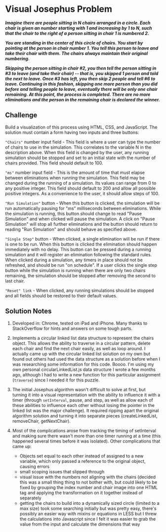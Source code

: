 # Visual Josephus Problem
**_Imagine there are people sitting in N chairs arranged in a circle. Each chair is given an number starting with 1 and increasing by 1 to N, such that the chair to the right of a person sitting in chair 1 is numbered 2._**

**_You are standing in the center of this circle of chairs. You start by pointing at the person in chair number 1. You tell this person to leave and take their chair with them. The chairs always maintain their original numbering._**

**_Skipping the person sitting in chair #2, you then tell the person sitting in #3 to leave (and take their chair) -- that is, you skipped 1 person and told the next to leave. Once #3 has left, you then skip 2 people and tell #6 to leave. Continuing in this fashion, skipping one more person than you did before and telling people to leave, eventually there will be only one chair remaining. At this point, the process is completed. There are no more eliminations and the person in the remaining chair is declared the winner._**

## Challenge
Build a visualization of this process using HTML, CSS, and JavaScript. The solution must contain a form having two inputs and three buttons:

`"Chairs"` number input field - This field is where a user can type the number of chairs to use in the simulation. This correlates to the variable N in the description above. When this field is changed by the user, any running simulation should be stopped and set to an initial state with the number of
chairs provided. This field should default to 100.

`"ms"` number input field - This is the amount of time that must elapse between eliminations when running the simulation. This field may be changed during the running of a simulation. Its values can range from 0 to any positive integer. This field should default to 200 and allow all possible positive integers. As a convenience to the user, it should allow steps of 100.

`"Run Simulation"` button - When this button is clicked, the simulation will be run automatically pausing for "ms" milliseconds between eliminations. While the simulation is running, this button should change to read "Pause Simulation" and when clicked will pause the simulation. A click on "Pause Simulation" will stop all further eliminations and the button should return to reading "Run Simulation" and should behave as specified above.

`"Single Step"` button - When clicked, a single elimination will be run if there is one to be run. When this button is clicked the elimination should happen immediately with no delay. This button can be pressed during a running simulation and it will register an elimination following the standard rules. When clicked during a simulation, any timers in place should not be refreshed, and should be run "on schedule". If a user clicks the single step button while the simulation is running when there are only two chairs remaining, the simulation should be stopped after removing the second to last chair.

`"Reset" link` - When clicked, any running simulations should be stopped and all fields should be restored to their default values.


## Solution Notes
1. Developed in: Chrome, tested on iPad and iPhone. Many thanks to StackOverflow for hints and answers on some tough parts.

2. Implements a circular linked list data structure to represent the chairs object. This allows the ability to traverse in a circular pattern, delete each chair and find the next chair easily, as well as loop around.  I actually came up with the circular linked list solution on my own but found out others had used the data structure as a solution before when I was researching some information for this code. Boooo. I'm using my own personal circularLinkedList.js data structure I wrote a few months ago, although I had to write a new function for this particular assignment (`traverse`) since I needed it for this puzzle.

3. The initial Josephus algorithm wasn't difficult to solve at first, but turning it into a visual representation with the ability to influence it with a timer (through `setInterval`, pause, and step, as well as allow each of these abilities to influence each other without losing the pointer in the linked list was the major challenge). It required ripping apart the original algorithm solution and turning it into separate pieces (createLinkedList, removeChair, getNextChair).

4. Most of the complications arose from tracking the timing of setInterval and making sure there wasn't more than one timer running at a time (this happened several times before it was isolated). Other complications that came up:
    - Objects set equal to each other instead of assigned to a new variable, which only passed a reference to the original object, causing errors
    - small scoping issues that slipped through
    - visual issue with the numbers not aligning with the chairs (decided this was a small thing thing to not bother with, but could likely to be fixed by grouping the index number and chair image into one HTML tag and applying the transformation on it together instead of separately
    - getting the chairs to build into a dynamically sized circle (limited to a max size) took some searching initially but was pretty easy, there's possibly an easier way with mixins or equations in LESS but I threw the calculations into Javascript since I felt it was easier to grab the value from the input and calculate the dimensions that way